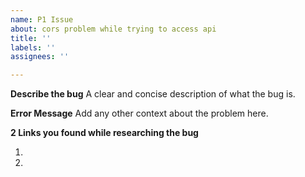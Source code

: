 ```yaml
---
name: P1 Issue
about: cors problem while trying to access api
title: ''
labels: ''
assignees: ''

---
```


**Describe the bug**
A clear and concise description of what the bug is.

**Error Message**
Add any other context about the problem here.

**2 Links you found while researching the bug**

1.
2.
